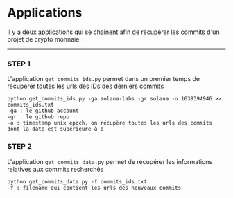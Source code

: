 # Applications

Il y a deux applications qui se chaînent afin de récupérer les commits d'un projet de crypto monnaie.

***

### STEP 1

L'application `get_commits_ids.py` permet dans un premier temps de récupérer toutes les urls des IDs des derniers commits

```
python get_commits_ids.py -ga solana-labs -gr solana -o 1638394946 >> commits_ids.txt
-ga : le github account
-gr : le github repo
-o : timestamp unix epoch, on récupère toutes les urls des commits dont la date est supérieure à o
```



### STEP 2

L'application `get_commits_data.py` permet de récupérer les informations relatives aux commits recherchés

```
python get_commits_data.py -f commits_ids.txt
-f : filename qui contient les urls des nouveaux commits
```